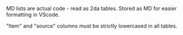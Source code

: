 MD lists are actual code - read as 2da tables. Stored as MD for easier formatting in VScode.

"Item" and "source" columns must be strictly lowercased in all tables.
